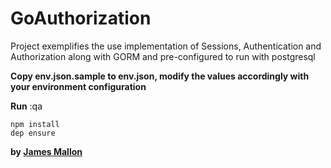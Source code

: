 # GoAuthorization

Project exemplifies the use implementation of Sessions, Authentication and Authorization along with GORM and
pre-configured to run with postgresql

**Copy env.json.sample to env.json, modify the values accordingly with your environment configuration**

**Run**
:qa
```
npm install
dep ensure
```


**by [James Mallon]**

[James Mallon]: <https://www.linkedin.com/in/thiago-mallon/>
